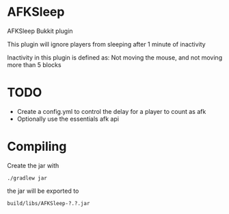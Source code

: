 # AFKSleep
AFKSleep Bukkit plugin

This plugin will ignore players from sleeping after 1 minute of inactivity

Inactivity in this plugin is defined as: Not moving the mouse, and not moving more than 5 blocks

# TODO
 - Create a config.yml to control the delay for a player to count as afk
 - Optionally use the essentials afk api

# Compiling
Create the jar with

`./gradlew jar`

the jar will be exported to

`build/libs/AFKSleep-?.?.jar`
